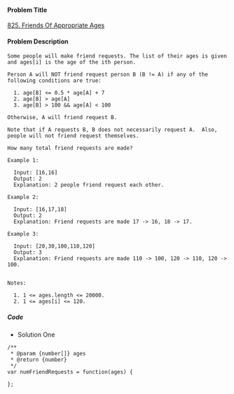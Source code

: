 #### Problem Title
[825. Friends Of Appropriate Ages](https://leetcode.com/problems/friends-of-appropriate-ages/)
#### Problem Description
```
Some people will make friend requests. The list of their ages is given and ages[i] is the age of the ith person. 

Person A will NOT friend request person B (B != A) if any of the following conditions are true:

  1. age[B] <= 0.5 * age[A] + 7
  2. age[B] > age[A]
  3. age[B] > 100 && age[A] < 100

Otherwise, A will friend request B.

Note that if A requests B, B does not necessarily request A.  Also, people will not friend request themselves.

How many total friend requests are made?

Example 1:

  Input: [16,16]
  Output: 2
  Explanation: 2 people friend request each other.

Example 2:

  Input: [16,17,18]
  Output: 2
  Explanation: Friend requests are made 17 -> 16, 18 -> 17.

Example 3:

  Input: [20,30,100,110,120]
  Output: 3
  Explanation: Friend requests are made 110 -> 100, 120 -> 110, 120 -> 100.
 

Notes:

  1. 1 <= ages.length <= 20000.
  2. 1 <= ages[i] <= 120.
```

##### Code

- Solution One
```
/**
 * @param {number[]} ages
 * @return {number}
 */
var numFriendRequests = function(ages) {
    
};
```
